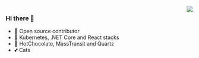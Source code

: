 <img align="right" src="https://github-readme-stats.vercel.app/api?username=sergeyshaykhullin&count_private=true&show_icons=true&hide_title=true" />

### Hi there 👋
- 🚢 Open source contributor
- 🚀 Kubernetes, .NET Core and React stacks
- 👑 HotChocolate, MassTransit and Quartz
- 💕 Cats
